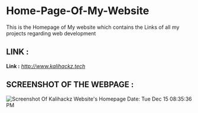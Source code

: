 # Home-Page-Of-My-Website
This is the Homepage of My website which contains the Links of all my projects regarding web development

## LINK :
**Link :** *http://www.kalihackz.tech*

## SCREENSHOT OF THE WEBPAGE :

![Screenshot Of Kalihackz Website's Homepage Date: Tue Dec 15 08:35:36 PM](https://i.imgur.com/iDaaUUo.png)
